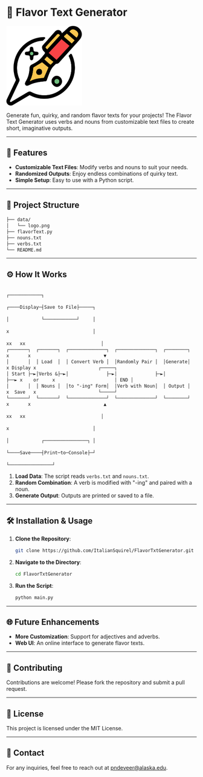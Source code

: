 
# 🍭 Flavor Text Generator

<img src="./data/logo.png" alt="drawing" width="200"/>


Generate fun, quirky, and random flavor texts for your projects! The Flavor Text Generator uses verbs and nouns from customizable text files to create short, imaginative outputs.

---

## 🎯 Features
- **Customizable Text Files**: Modify verbs and nouns to suit your needs.
- **Randomized Outputs**: Enjoy endless combinations of quirky text.
- **Simple Setup**: Easy to use with a Python script.

---

## 📂 Project Structure
```plaintext
├── data/
│   └── logo.png
├── flavorText.py
├── nouns.txt
├── verbs.txt
└── README.md

```

---

## ⚙️ How It Works

```
                                                                                           ┌────────────┐         
                                                                              ┌────Display─┤Save to File├─────┐   
                                                                              │            └────────────┘     │   
                                                                              x                               │   
                                                                           xx   xx                            │   
┌───────┐  ┌───────┐  ┌──────────────┐  ┌──────────────┐  ┌────────┐      x       x                           ▼   
│       │  │ Load  │  │ Convert Verb │  │Randomly Pair │  │Generate│     x Display x                       ┌─────┐
│ Start ├─►│Verbs &├─►│              ├─►│              ├─►│        ├──► x    or     x                      │ END │
│       │  │ Nouns │  │to "-ing" Form│  │Verb with Noun│  │ Output │     x  Save   x                       └─────┘
└───────┘  └───────┘  └──────────────┘  └──────────────┘  └────────┘      x       x                           ▲   
                                                                           xx   xx                            │   
                                                                              x                               │   
                                                                              │            ┌────────────────┐ │   
                                                                              └────Save────┤Print─to─Console├─┘   
                                                                                           └────────────────┘
```

1. **Load Data**: The script reads `verbs.txt` and `nouns.txt`.
2. **Random Combination**: A verb is modified with "-ing" and paired with a noun.
3. **Generate Output**: Outputs are printed or saved to a file.

---

## 🛠 Installation & Usage

1. **Clone the Repository**:
   ```bash
   git clone https://github.com/ItalianSquirel/FlavorTxtGenerator.git
   ```
2. **Navigate to the Directory**:
   ```bash
   cd FlavorTxtGenerator
   ```
3. **Run the Script**:
   ```bash
   python main.py
   ```

---

## 🌐 Future Enhancements
- **More Customization**: Support for adjectives and adverbs.
- **Web UI**: An online interface to generate flavor texts.

---

## 🤝 Contributing
Contributions are welcome! Please fork the repository and submit a pull request.

---

## 📄 License
This project is licensed under the MIT License.

---

## 📧 Contact
For any inquiries, feel free to reach out at [pndeveer@alaska.edu](mailto:pndeveer@alaska.edu).
